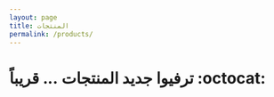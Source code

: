 ```yaml
---
layout: page
title: المنتجات
permalink: /products/
---
```


# ترفيوا جديد المنتجات ... قريباً :octocat:
